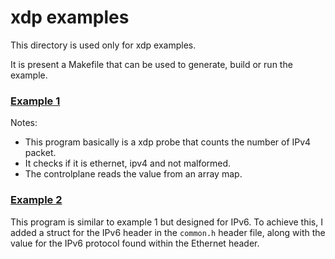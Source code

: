 # xdp examples

This directory is used only for xdp examples.

It is present a Makefile that can be used to generate, build or run the example.


### [Example 1](./example1/README.md)

Notes:
* This program basically is a xdp probe that counts the number of IPv4 packet. 
* It checks if it is ethernet, ipv4 and not malformed. 
* The controlplane reads the value from an array map.


### [Example 2](./example2/)

This program is similar to example 1 but designed for IPv6. To achieve this, I added a struct for the IPv6 header in the `common.h` header file, along with the value for the IPv6 protocol found within the Ethernet header.